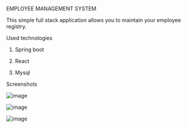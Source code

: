 EMPLOYEE MANAGEMENT SYSTEM

This simple full stack application allows you to maintain your employee registry.

Used technologies

1. Spring boot

2. React 

3. Mysql

Screenshots


![image](https://user-images.githubusercontent.com/85622245/134604164-1885b56a-4a01-45b2-ad94-a091e1509edc.png)

![image](https://user-images.githubusercontent.com/85622245/134604416-ca99046a-0c61-415e-9ced-e9ac342e561b.png)

![image](https://user-images.githubusercontent.com/85622245/134604538-67e47f22-3273-486a-8363-486eb648df69.png)

